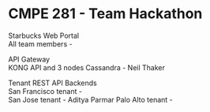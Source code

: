 # CMPE 281 - Team Hackathon

Starbucks Web Portal   
All team members -   

API Gateway  
KONG API and 3 nodes Cassandra - Neil Thaker

Tenant REST API Backends  
San Francisco tenant -   
San Jose tenant - Aditya Parmar 
Palo Alto tenant -  
